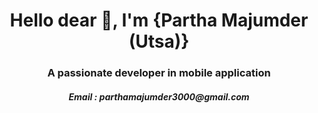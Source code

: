 <h1 align="center">Hello dear 👋, I'm {Partha Majumder (Utsa)}</h1>
<h3 align="center">A passionate developer in mobile application</h3>

<h5 align="center">Email : parthamajumder3000@gmail.com<h5>





